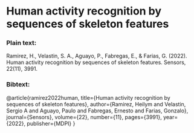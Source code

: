 # Human activity recognition by sequences of skeleton features


### Plain text:

Ramirez, H., Velastin, S. A., Aguayo, P., Fabregas, E., & Farias, G. (2022). Human activity recognition by sequences of skeleton features. Sensors, 22(11), 3991.


### Bibtext:

@article{ramirez2022human,
  title={Human activity recognition by sequences of skeleton features},
  author={Ramirez, Heilym and Velastin, Sergio A and Aguayo, Paulo and Fabregas, Ernesto and Farias, Gonzalo},
  journal={Sensors},
  volume={22},
  number={11},
  pages={3991},
  year={2022},
  publisher={MDPI}
}
